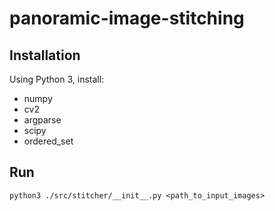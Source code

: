 # panoramic-image-stitching

## Installation
Using Python 3, install:
- numpy
- cv2
- argparse
- scipy
- ordered_set

## Run
```
python3 ./src/stitcher/__init__.py <path_to_input_images>
```

